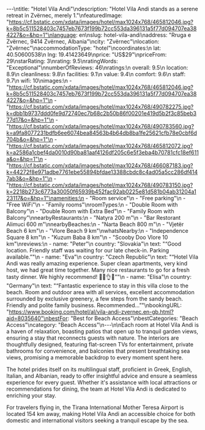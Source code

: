 ---\ntitle: "Hotel Vila Andi"\ndescription: "Hotel Vila Andi stands as a serene retreat in Zvërnec, merely 1."\nfeaturedImage: "https://cf.bstatic.com/xdata/images/hotel/max1024x768/465812046.jpg?k=8b5c511528403c7457eb7673f199b72cc553da396131a5f77d094707ea384227&o=&hp=1"\nlanguage: en\nslug: hotel-vila-andi\naddress: "Rruga e Zvërnec, 9414 Zvërnec, Albania"\ncity: "Zvërnec"\nlocation: "Zvërnec"\naccommodationType: "hotel"\ncoordinates:\n  lat: 40.50600538\n  lng: 19.41423649\nprice: "US$29"\npriceFrom: 29\nstarRating: 3\nrating: 9.5\nratingWords: "Exceptional"\nnumberOfReviews: 46\nratings:\n  overall: 9.5\n  location: 8.9\n  cleanliness: 9.8\n  facilities: 9.1\n  value: 9.4\n  comfort: 9.6\n  staff: 9.7\n  wifi: 10\nimages:\n  - "https://cf.bstatic.com/xdata/images/hotel/max1024x768/465812046.jpg?k=8b5c511528403c7457eb7673f199b72cc553da396131a5f77d094707ea384227&o=&hp=1"\n  - "https://cf.bstatic.com/xdata/images/hotel/max1024x768/490782275.jpg?k=dbb1b9737ddd0fe9d72740ec7b68c2b50b86f00201e419d5b2f3c85beb377d17&o=&hp=1"\n  - "https://cf.bstatic.com/xdata/images/hotel/max1024x768/490783560.jpg?k=a9fa8077231bdfb6ee6074bea84563b4b64db8ba1fe25621cfb78e0cbf6d704b&o=&hp=1"\n  - "https://cf.bstatic.com/xdata/images/hotel/max1024x768/465812072.jpg?k=a2586a1cbef4da0010d90ba81aaf4126df205c6e5f3eba4b70781cfc18ef611a&o=&hp=1"\n  - "https://cf.bstatic.com/xdata/images/hotel/max1024x768/466087183.jpg?k=44272f8e971adbe7761ebe55894bfdae13388cbdc8c4ad05a5cc286df4147ab3&o=&hp=1"\n  - "https://cf.bstatic.com/xdata/images/hotel/max1024x768/490783150.jpg?k=2218b273c6773a30050f65939b452fac92ab0225e81d581b04ab31204a123117&o=&hp=1"\namenities:\n  - "Room service"\n  - "Free parking"\n  - "Free WiFi"\n  - "Family rooms"\nroomTypes:\n  - "Double Room with Balcony"\n  - "Double Room with Extra Bed"\n  - "Family Room with Balcony"\nnearbyRestaurants:\n  - "Natyra 200 m"\n  - "Bar Restorant Alimuci 600 m"\nnearbyBeaches:\n  - "Narta Beach 800 m"\n  - "Vjetër Beach 6 km"\n  - "Vlore Beach 9 km"\nwhatsNearby:\n  - "Independence Square 8 km"\n  - "Kuzum Baba 8 km"\n  - "Scooby Doo Vlore 10 km"\nreviews:\n  - name: "Peter"\n    country: "Slovakia"\n    text: "“Good location. Friendly staff was waiting for our late check-in. Parking available.”"\n  - name: "Eva"\n    country: "Czech Republic"\n    text: "“Hotel Vila Andi was really amazing experience. Super clean apartments, very kind host, we had great time together. Many nice restaurants to go for a fresh tasty dinner. We highly recommend! 🤗😍👌💯”"\n  - name: "Elisa"\n    country: "Germany"\n    text: "“Fantastic experience to stay in this villa close to the beach. Room and outdoor area with all services, excellent accommodation surrounded by exclusive greenery, a few steps from the sandy beach. Friendly and polite family business.
Recommended...”"\nbookingURL: "https://www.booking.com/hotel/al/vila-andi-zvernec.en-gb.html?aid=8035640"\nbestFor: "Best for Beach Access"\nbestCategories: "Beach Access"\ncategory: "Beach Access"\n---\n\nEach room at Hotel Vila Andi is a haven of relaxation, boasting patios that open up to tranquil garden views, ensuring a stay that reconnects guests with nature. The interiors are thoughtfully designed, featuring flat-screen TVs for entertainment, private bathrooms for convenience, and balconies that present breathtaking sea views, promising a memorable backdrop to every moment spent here.

The hotel prides itself on its multilingual staff, proficient in Greek, English, Italian, and Albanian, ready to offer insightful advice and ensure a seamless experience for every guest. Whether it's assistance with local attractions or recommendations for dining, the team at Hotel Vila Andi is dedicated to enriching your stay.

For travelers flying in, the Tirana International Mother Teresa Airport is located 154 km away, making Hotel Vila Andi an accessible choice for both domestic and international visitors seeking a tranquil escape by the sea.